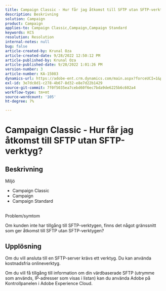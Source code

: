 ```yaml
---
title: Campaign Classic - Hur får jag åtkomst till SFTP utan SFTP-verktyg?
description: Beskrivning
solution: Campaign
product: Campaign
applies-to: Campaign Classic,Campaign,Campaign Standard
keywords: KCS
resolution: Resolution
internal-notes: null
bug: false
article-created-by: Krunal Oza
article-created-date: 9/28/2022 12:50:12 PM
article-published-by: Krunal Oza
article-published-date: 9/28/2022 1:01:26 PM
version-number: 3
article-number: KA-15083
dynamics-url: https://adobe-ent.crm.dynamics.com/main.aspx?forceUCI=1&pagetype=entityrecord&etn=knowledgearticle&id=8537a612-2c3f-ed11-9db1-000d3a5c1bcc
exl-id: 3e7dc8d1-c278-4b67-8d32-e8e7d22b1429
source-git-commit: 7f0f5035ea7cebd60f6ec7bda9de6225b6c602a4
workflow-type: tm+mt
source-wordcount: '105'
ht-degree: 7%

---
```


# Campaign Classic - Hur får jag åtkomst till SFTP utan SFTP-verktyg?

## Beskrivning

Miljö

- Campaign Classic
- Campaign
- Campaign Standard

<br>Problem/symtom<br>

Om kunden inte har tillgång till SFTP-verktygen, finns det något gränssnitt som ger åtkomst till SFTP utan SFTP-verktygen?

## Upplösning

Om du vill ansluta till en SFTP-server krävs ett verktyg. Du kan använda kostnadsfria onlineverktyg.

Om du vill få tillgång till information om din värdbaserade SFTP (utrymme som används, IP-adresser som visas i listan) kan du använda Adobe på Kontrollpanelen i Adobe Experience Cloud.

